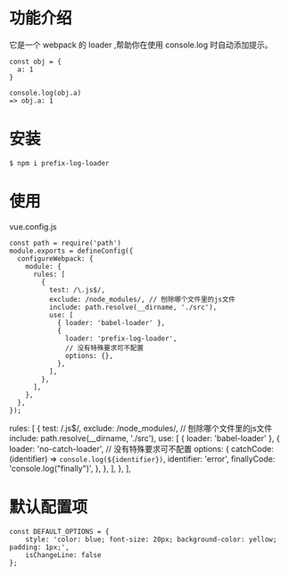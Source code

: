 # 功能介绍

它是一个 webpack 的 loader ,帮助你在使用 console.log 时自动添加提示。

```
const obj = {
  a: 1
}

console.log(obj.a)
=> obj.a: 1
```

# 安装

```
$ npm i prefix-log-loader
```

# 使用

vue.config.js

```
const path = require('path')
module.exports = defineConfig({
  configureWebpack: {
    module: {
      rules: [
        {
          test: /\.js$/,
          exclude: /node_modules/, // 刨除哪个文件里的js文件
          include: path.resolve(__dirname, './src'),
          use: [
            { loader: 'babel-loader' },
            {
              loader: 'prefix-log-loader',
              // 没有特殊要求可不配置
              options: {},
            },
          ],
        },
      ],
    },
  },
});
```
rules: [
        {
          test: /\.js$/,
          exclude: /node_modules/, // 刨除哪个文件里的js文件
          include: path.resolve(__dirname, './src'),
          use: [
            { loader: 'babel-loader' },
            {
              loader: 'no-catch-loader',
              // 没有特殊要求可不配置
              options: {
                catchCode: (identifier) => `console.log(${identifier})`,
                identifier: 'error',
                finallyCode: 'console.log("finally")',
              },
            },
          ],
        },
      ],

# 默认配置项

```
const DEFAULT_OPTIONS = {
    style: 'color: blue; font-size: 20px; background-color: yellow; padding: 1px;',
    isChangeLine: false
};
```
